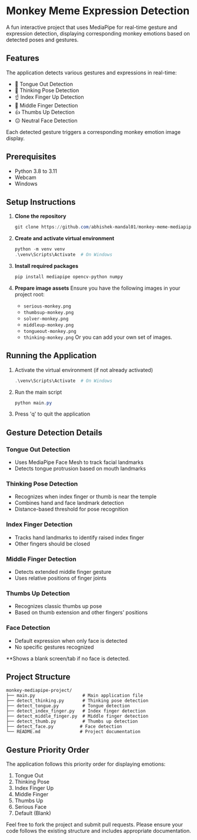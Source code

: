# Monkey Meme Expression Detection

A fun interactive project that uses MediaPipe for real-time gesture and expression detection, displaying corresponding monkey emotions based on detected poses and gestures.

## Features

The application detects various gestures and expressions in real-time:
- 👅 Tongue Out Detection
- 🤔 Thinking Pose Detection
- ☝️ Index Finger Up Detection
- 🖕 Middle Finger Detection
- 👍 Thumbs Up Detection
- 😐 Neutral Face Detection

Each detected gesture triggers a corresponding monkey emotion image display.

## Prerequisites

- Python 3.8 to 3.11
- Webcam
- Windows

## Setup Instructions

1. **Clone the repository**
   ```powershell
   git clone https://github.com/abhishek-mandal01/monkey-meme-mediapipe-project.git
   ```

3. **Create and activate virtual environment**
   ```powershell
   python -m venv venv
   .\venv\Scripts\Activate  # On Windows
   ```

4. **Install required packages**
   ```powershell
   pip install mediapipe opencv-python numpy
   ```

5. **Prepare image assets**
   Ensure you have the following images in your project root:
   - `serious-monkey.png`
   - `thumbsup-monkey.png`
   - `solver-monkey.png`
   - `middleup-monkey.png`
   - `tongueout-monkey.png`
   - `thinking-monkey.png`
Or you can add your own set of images.

## Running the Application

1. Activate the virtual environment (if not already activated)
   ```powershell
   .\venv\Scripts\Activate  # On Windows
   ```

2. Run the main script
   ```powershell
   python main.py
   ```

3. Press 'q' to quit the application

## Gesture Detection Details

### Tongue Out Detection
- Uses MediaPipe Face Mesh to track facial landmarks
- Detects tongue protrusion based on mouth landmarks

### Thinking Pose Detection
- Recognizes when index finger or thumb is near the temple
- Combines hand and face landmark detection
- Distance-based threshold for pose recognition

### Index Finger Detection
- Tracks hand landmarks to identify raised index finger
- Other fingers should be closed

### Middle Finger Detection
- Detects extended middle finger gesture
- Uses relative positions of finger joints

### Thumbs Up Detection
- Recognizes classic thumbs up pose
- Based on thumb extension and other fingers' positions

### Face Detection
- Default expression when only face is detected
- No specific gestures recognized

**Shows a blank screen/tab if no face is detected.

## Project Structure

```
monkey-mediapipe-project/
├── main.py                  # Main application file
├── detect_thinking.py       # Thinking pose detection
├── detect_tongue.py         # Tongue detection
├── detect_index_finger.py   # Index finger detection
├── detect_middle_finger.py  # Middle finger detection
├── detect_thumb.py          # Thumbs up detection
├── detect_face.py          # Face detection
└── README.md               # Project documentation
```

## Gesture Priority Order

The application follows this priority order for displaying emotions:
1. Tongue Out
2. Thinking Pose
3. Index Finger Up
4. Middle Finger
5. Thumbs Up
6. Serious Face
7. Default (Blank)


Feel free to fork the project and submit pull requests. Please ensure your code follows the existing structure and includes appropriate documentation.
